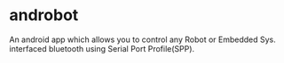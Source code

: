 # androbot
An android app which allows you to control any Robot or Embedded Sys. interfaced bluetooth using Serial Port Profile(SPP).
